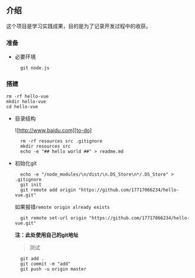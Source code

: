 ## 介绍 ##

这个项目是学习实践成果，目的是为了记录开发过程中的收获。

### 准备 ###

- 必要环境

		git node.js
	
### 搭建 ###

	rm -rf hello-vue
	mkdir hello-vue
	cd hello-vue

- 目录结构
		
	![http://www.baidu.com][to-do]
		
		rm -rf resources src .gitignore
		mkdir resources src
		echo -e "## hello world ##" > readme.md


[to-do]:https://timgsa.baidu.com/timg?image&quality=80&size=b9999_10000&sec=1491555459137&di=a35f833b910b56fdd6340ee213eeaa61&imgtype=0&src=http%3A%2F%2Fmedia.licdn.com%2Fmpr%2Fmpr%2Fp%2F2%2F000%2F22a%2F36b%2F10502c0.jpg

- 初始化git

		echo -e "/node_modules/\n/dist/\n.DS_Store\n*/.DS_Store" > .gitignore
		git init
		git remote add origin "https://github.com/17717066234/hello-vue.git"

	如果报错```remote origin already exists```

		git remote set-url origin "https://github.com/17717066234/hello-vue.git"

	**注：此处使用自己的git地址**
	> 测试
		
		git add .
		git commit -m "add"
		git push -u origin master
		
	